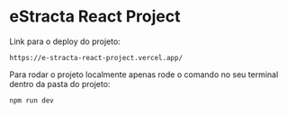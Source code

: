 # eStracta React Project

Link para o deploy do projeto:
```
https://e-stracta-react-project.vercel.app/
```

Para rodar o projeto localmente apenas rode o comando no seu terminal dentro da pasta do projeto:
```
npm run dev
```
